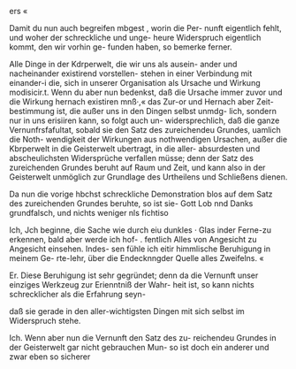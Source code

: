 ers «

Damit du nun auch begreifen mbgest , worin die Per-
nunft eigentlich fehlt, und woher der schreckliche und unge-
heure Widerspruch eigentlich kommt, den wir vorhin ge-
funden haben, so bemerke ferner.

Alle Dinge in der Kdrperwelt, die wir uns als ausein-
ander und nacheinander existirend vorstellen- stehen in einer
Verbindung mit einander-i die, sich in unserer Organisation
als Ursache und Wirkung modisicir.t. Wenn du aber nun
bedenkst, daß die Ursache immer zuvor und die Wirkung
hernach existiren mnß·,« das Zur-or und Hernach aber Zeit-
bestimmung ist, die außer uns in den Dingen selbst unmdg-
lich, sondern nur in uns erisiiren kann, so folgt auch un-
widersprechlich, daß die ganze Vernunfrsfafultat, sobald
sie den Satz des zureichendeu Grundes, uamlich die Noth-
wendigkeit der Wirkungen aus nothwendigen Ursachen, außer
die Kbrperwelt in die Geisterwelt ubertragt, in die aller-
absurdesten und abscheulichsten Widersprüche verfallen müsse;
denn der Satz des zureichenden Grundes beruht auf Raum
und Zeit, und kann also in der Geisterwelt unmöglich zur
Grundlage des Urtheilens und Schließens dienen.

Da nun die vorige hbchst schreckliche Demonstration blos
auf dem Satz des zureichenden Grundes beruhte, so ist sie-
Gott Lob nnd Danks grundfalsch, und nichts weniger nls
fichtiso

Ich, Jch beginne, die Sache wie durch eiu dunkles
· Glas inder Ferne-zu erkennen, bald aber werde ich hof-
. fentlich Alles von Angesicht zu Angesicht einsehen. Indes-
sen fühle ich eitir himmlische Beruhigung in meinem Ge-
rte-Iehr, über die Endecknngder Quelle alles Zweifelns. «

Er. Diese Beruhigung ist sehr gegründet; denn da die
Vernunft unser einziges Werkzeug zur Erienntniß der Wahr-
heit ist, so kann nichts schrecklicher als die Erfahrung seyn-

daß sie gerade in den aller-wichtigsten Dingen mit sich selbst
im Widerspruch stehe.

Ich. Wenn aber nun die Vernunft den Satz des zu-
reichendeu Grundes in der Geisterwelt gar nicht gebrauchen
Mun- so ist doch ein anderer und zwar eben so sicherer

